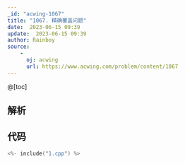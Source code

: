 ```yaml
---
_id: "acwing-1067"
title: "1067. 精确覆盖问题"
date:  2023-06-15 09:39
update:  2023-06-15 09:39
author: Rainboy
source: 
    - 
      oj: acwing
      url: https://www.acwing.com/problem/content/1067
---
```


@[toc]
## 解析


## 代码

```c
<%- include("1.cpp") %>
```

